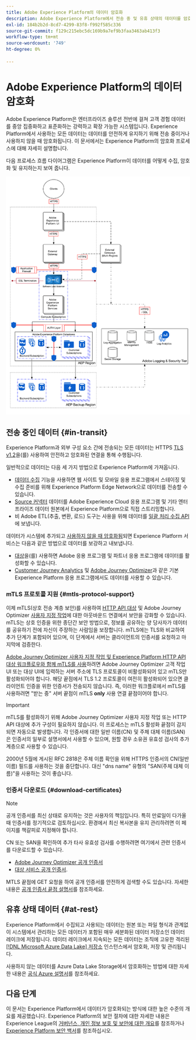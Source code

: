 ```yaml
---
title: Adobe Experience Platform의 데이터 암호화
description: Adobe Experience Platform에서 전송 중 및 유휴 상태의 데이터를 암호화하는 방법에 대해 알아봅니다.
exl-id: 184b2b2d-8cd7-4299-83f8-f992f585c336
source-git-commit: f129c215ebc5dc169b9a7ef9b3faa3463ab413f3
workflow-type: tm+mt
source-wordcount: '749'
ht-degree: 0%

---
```


# Adobe Experience Platform의 데이터 암호화

Adobe Experience Platform은 엔터프라이즈 솔루션 전반에 걸쳐 고객 경험 데이터를 중앙 집중화하고 표준화하는 강력하고 확장 가능한 시스템입니다. Experience Platform에서 사용하는 모든 데이터는 데이터를 안전하게 유지하기 위해 전송 중이거나 사용하지 않을 때 암호화됩니다. 이 문서에서는 Experience Platform의 암호화 프로세스에 대해 자세히 설명합니다.

다음 프로세스 흐름 다이어그램은 Experience Platform이 데이터를 어떻게 수집, 암호화 및 유지하는지 보여 줍니다.

![Experience Platform에서 데이터를 수집, 암호화 및 유지하는 방법을 보여 주는 다이어그램입니다.](../images/governance-privacy-security/encryption/flow.png)

## 전송 중인 데이터 {#in-transit}

Experience Platform과 외부 구성 요소 간에 전송되는 모든 데이터는 HTTPS [TLS v1.2](https://datatracker.ietf.org/doc/html/rfc5246)을(를) 사용하여 안전하고 암호화된 연결을 통해 수행됩니다.

일반적으로 데이터는 다음 세 가지 방법으로 Experience Platform에 가져옵니다.

- [데이터 수집](../../collection/home.md) 기능을 사용하면 웹 사이트 및 모바일 응용 프로그램에서 스테이징 및 수집 준비를 위해 Experience Platform Edge Network으로 데이터를 전송할 수 있습니다.
- [Source 커넥터](../../sources/home.md) 데이터를 Adobe Experience Cloud 응용 프로그램 및 기타 엔터프라이즈 데이터 원본에서 Experience Platform으로 직접 스트리밍합니다.
- 비 Adobe ETL(추출, 변환, 로드) 도구는 사용을 위해 데이터를 [일괄 처리 수집 API](../../ingestion/batch-ingestion/overview.md)에 보냅니다.

데이터가 시스템에 추가되고 [사용하지 않을 때 암호화됨](#at-rest)되면 Experience Platform 서비스는 다음과 같은 방법으로 데이터를 보강하고 내보냅니다.

- [대상](../../destinations/home.md)을(를) 사용하면 Adobe 응용 프로그램 및 파트너 응용 프로그램에 데이터를 활성화할 수 있습니다.
- [Customer Journey Analytics](https://experienceleague.adobe.com/docs/analytics-platform/using/cja-overview/cja-overview.html?lang=ko) 및 [Adobe Journey Optimizer](https://experienceleague.adobe.com/ko/docs/journey-optimizer/using/ajo-home)과 같은 기본 Experience Platform 응용 프로그램에서도 데이터를 사용할 수 있습니다.

### mTLS 프로토콜 지원 {#mtls-protocol-support}

이제 mTLS(상호 전송 계층 보안)를 사용하여 [HTTP API 대상](../../destinations/catalog/streaming/http-destination.md) 및 Adobe Journey Optimizer [사용자 지정 작업](https://experienceleague.adobe.com/ko/docs/journey-optimizer/using/orchestrate-journeys/about-journey-building/using-custom-actions)에 대한 아웃바운드 연결에서 보안을 강화할 수 있습니다. mTLS는 상호 인증을 위한 종단간 보안 방법으로, 정보를 공유하는 양 당사자가 데이터를 공유하기 전에 자신이 주장하는 사람임을 보장합니다. mTLS에는 TLS와 비교하여 추가 단계가 포함되어 있으며, 이 단계에서 서버는 클라이언트의 인증서를 요청하고 마지막에 검증한다.

[Adobe Journey Optimizer 사용자 지정 작업 및 Experience Platform HTTP API 대상 워크플로우와 함께 mTLS를 사용](https://experienceleague.adobe.com/ko/docs/journey-optimizer/using/configuration/configure-journeys/action-journeys/about-custom-action-configuration)하려면 Adobe Journey Optimizer 고객 작업 UI 또는 대상 UI에 입력하는 서버 주소에 TLS 프로토콜이 비활성화되어 있고 mTLS만 활성화되어야 합니다. 해당 끝점에서 TLS 1.2 프로토콜이 여전히 활성화되어 있으면 클라이언트 인증을 위한 인증서가 전송되지 않습니다. 즉, 이러한 워크플로에서 mTLS를 사용하려면 &quot;받는 중&quot; 서버 끝점이 mTLS **only** 사용 연결 끝점이어야 합니다.

>[!IMPORTANT]
>
>mTLS를 활성화하기 위해 Adobe Journey Optimizer 사용자 지정 작업 또는 HTTP API 대상에 추가 구성이 필요하지 않습니다. 이 프로세스는 mTLS 활성화 끝점이 감지되면 자동으로 발생합니다. 각 인증서에 대한 일반 이름(CN) 및 주체 대체 이름(SAN)은 인증서의 일부로 설명서에서 사용할 수 있으며, 원할 경우 소유권 유효성 검사의 추가 계층으로 사용할 수 있습니다.
>
>2000년 5월에 게시된 RFC 2818은 주체 이름 확인을 위해 HTTPS 인증서의 CN(일반 이름) 필드를 사용하는 것을 중단합니다. 대신 &quot;dns name&quot; 유형의 &quot;SAN(주체 대체 이름)&quot;을 사용하는 것이 좋습니다.

### 인증서 다운로드 {#download-certificates}

>[!NOTE]
>
>공개 인증서를 최신 상태로 유지하는 것은 사용자의 책임입니다. 특히 만료일이 다가올 때 인증서를 정기적으로 검토하십시오. 환경에서 최신 복사본을 유지 관리하려면 이 페이지를 책갈피로 지정해야 합니다.

CN 또는 SAN을 확인하여 추가 타사 유효성 검사를 수행하려면 여기에서 관련 인증서를 다운로드할 수 있습니다.

- [Adobe Journey Optimizer 공개 인증서](../images/governance-privacy-security/encryption/AJO-public-certificate.pem)
- [대상 서비스 공개 인증서](../images/governance-privacy-security/encryption/destinations-public-cert.pem).

MTLS 끝점에 GET 요청을 하여 공개 인증서를 안전하게 검색할 수도 있습니다. 자세한 내용은 [공개 인증서 끝점 설명서](../../data-governance/mtls-api/public-certificate-endpoint.md)를 참조하세요.

## 유휴 상태 데이터 {#at-rest}

Experience Platform에서 수집되고 사용되는 데이터는 원본 또는 파일 형식과 관계없이 시스템에서 관리하는 모든 데이터가 포함된 매우 세분화된 데이터 저장소인 데이터 레이크에 저장됩니다. 데이터 레이크에서 지속되는 모든 데이터는 조직에 고유한 격리된 [[!DNL Microsoft Azure Data Lake] 저장소](https://docs.microsoft.com/en-us/azure/storage/blobs/data-lake-storage-introduction) 인스턴스에서 암호화, 저장 및 관리됩니다.

사용하지 않는 데이터를 Azure Data Lake Storage에서 암호화하는 방법에 대한 자세한 내용은 [공식 Azure 설명서](https://learn.microsoft.com/en-us/azure/storage/common/storage-service-encryption)를 참조하세요.

## 다음 단계

이 문서는 Experience Platform에서 데이터가 암호화되는 방식에 대한 높은 수준의 개요를 제공했습니다. Experience Platform의 보안 절차에 대한 자세한 내용은 Experience League의 [거버넌스, 개인 정보 보호 및 보안에 대한 개요](./overview.md)를 참조하거나 [Experience Platform 보안 백서](https://www.adobe.com/content/dam/cc/en/security/pdfs/AEP_SecurityOverview.pdf)를 참조하십시오.
